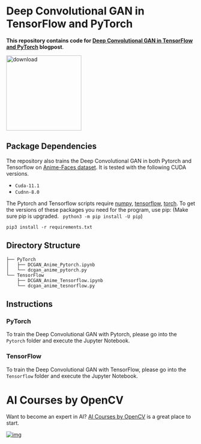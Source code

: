 
# Deep Convolutional GAN in TensorFlow and PyTorch
**This repository contains code for [Deep Convolutional GAN in TensorFlow and PyTorch](https://learnopencv.com/deep-convolutional-gan-in-pytorch-and-tensorflow/) blogpost**.

[<img src="https://learnopencv.com/wp-content/uploads/2022/07/download-button-e1657285155454.png" alt="download" width="200">](https://www.dropbox.com/sh/hmlrgfz4wvpm6wf/AAChCpEYJK74EQxjs8PTHyIta?dl=1)


## Package Dependencies

The repository also trains the Deep Convolutional GAN in both Pytorch and Tensorflow on [Anime-Faces dataset](https://github.com/bchao1/Anime-Face-Dataset). It is tested with the following CUDA versions.

- `Cuda-11.1`
- `Cudnn-8.0`

The Pytorch and Tensorflow scripts require [numpy](https://numpy.org/), [tensorflow](https://www.tensorflow.org/install), [torch](https://pypi.org/project/torch/).  To get the versions of these packages you need for the program, use pip: (Make sure pip is upgraded. ` python3 -m pip install -U pip`)
```
pip3 install -r requirements.txt 
```

## Directory Structure


```
├── PyTorch
│   ├── DCGAN_Anime_Pytorch.ipynb
│   └── dcgan_anime_pytorch.py
└── TensorFlow
    ├── DCGAN_Anime_Tensorflow.ipynb
    └── dcgan_anime_tesnorflow.py
```



## Instructions

### PyTorch

To train the Deep Convolutional GAN with Pytorch, please go into the `Pytorch` folder and execute the Jupyter Notebook.

### TensorFlow

To train the Deep Convolutional GAN with TensorFlow, please go into the `Tensorflow` folder and execute the Jupyter Notebook.


# AI Courses by OpenCV

Want to become an expert in AI? [AI Courses by OpenCV](https://opencv.org/courses/) is a great place to start.

[![img](https://learnopencv.com/wp-content/uploads/2023/01/AI-Courses-By-OpenCV-Github.png)](https://opencv.org/courses/)
